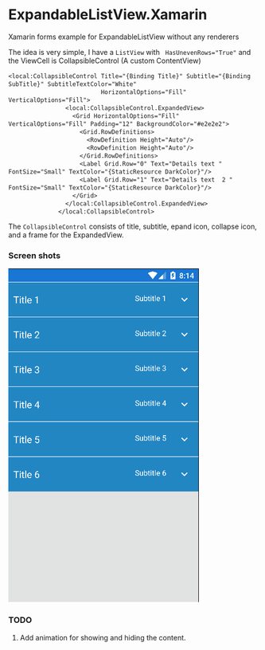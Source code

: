 # ExpandableListView.Xamarin
Xamarin forms example for ExpandableListView without any renderers

The idea is very simple, I have a ```ListView``` with ``` HasUnevenRows="True"```
and the ViewCell is CollapsibleControl (A custom ContentView)

```XAML
<local:CollapsibleControl Title="{Binding Title}" Subtitle="{Binding SubTitle}" SubtitleTextColor="White"
                          HorizontalOptions="Fill" VerticalOptions="Fill">
                <local:CollapsibleControl.ExpandedView>
                  <Grid HorizontalOptions="Fill" VerticalOptions="Fill" Padding="12" BackgroundColor="#e2e2e2">
                    <Grid.RowDefinitions>
                      <RowDefinition Height="Auto"/>
                      <RowDefinition Height="Auto"/>
                    </Grid.RowDefinitions>
                    <Label Grid.Row="0" Text="Details text " FontSize="Small" TextColor="{StaticResource DarkColor}"/>
                    <Label Grid.Row="1" Text="Details text  2 " FontSize="Small" TextColor="{StaticResource DarkColor}"/>
                  </Grid>
                </local:CollapsibleControl.ExpandedView>
              </local:CollapsibleControl>
```              

The ```CollapsibleControl```  consists of title, subtitle, epand icon, collapse icon, and a frame for the ExpandedView.




###  Screen shots ###

![Alt text](/screenshots/android.gif?raw=true "Android")





### TODO ###
1. Add animation for showing and hiding the content.




